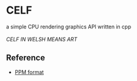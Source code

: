 # CELF

a simple CPU rendering graphics API written in cpp <br/><br/>
_CELF IN WELSH MEANS ART_

## Reference 
- [PPM format](https://paulbourke.net/dataformats/ppm/)
